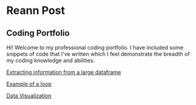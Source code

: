 # Reann Post
## Coding Portfolio
Hi! Welcome to my professional coding portfolio. I have included some snippets of code that I've written which I feel demonstrate the breadth of my coding knowledge and abilities.

[Extracting information from a large dataframe](assignment_3_sample.md)

[Example of a loop](for_loop_example.md)

[Data Visualization](Datavis_example.ipynb)
